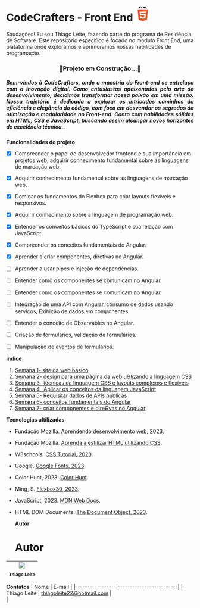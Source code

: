 # CodeCrafters - Front End  <img src="https://raw.githubusercontent.com/devicons/devicon/master/icons/html5/html5-original-wordmark.svg" alt="html5" width="40" height="40"/> 
  Saudações! Eu sou Thiago Leite, fazendo parte do programa de Residência de Software. Este repositório específico é focado no módulo Front End, uma plataforma onde exploramos e aprimoramos nossas habilidades de programação.
<p>

  
  <h3 align="center">🚧Projeto em Construção...🚧</h3>

 <h5 align="justify">Bem-vindos à CodeCrafters, onde a maestria do Front-end se entrelaça com a inovação digital. Como entusiastas apaixonados pela arte do desenvolvimento, decidimos transformar nossa paixão em uma missão. Nossa trajetória é dedicada a explorar os intricados caminhos da eficiência e elegância do código, com foco em desvendar os segredos da otimização e modularidade no Front-end. Conto com habilidades sólidas em HTML, CSS e JavaScript, buscando assim alcançar novos horizontes de excelência técnica..</h5>

**Funcionalidades do projeto**

- [x]  Compreender o papel do desenvolvedor frontend e sua importância em projetos web, adquirir conhecimento fundamental sobre as linguagens de marcação web. 

- [x]  Adquirir conhecimento fundamental sobre as linguagens de marcação web.

- [x]  Dominar os fundamentos do Flexbox para criar layouts flexíveis e responsivos. 

- [x]  Adquirir conhecimento sobre a linguagem de programação web.

- [x]  Entender os conceitos básicos do TypeScript e sua relação com JavaScript. 

- [x]  Compreender os conceitos fundamentais do Angular.

- [x]  Aprender a criar componentes, diretivas no Angular. 

- [ ]  Aprender a usar pipes e injeção de dependências.

- [ ]  Entender como os componentes se comunicam no Angular.

- [ ]  Entender como os componentes se comunicam no Angular.

- [ ]  Integração de uma API com Angular, consumo de dados usando serviços, Exibição de dados em componentes

- [ ]  Entender o conceito de Observables no Angular.

- [ ]  Criação de formulários, validação de formulários.

- [ ]  Manipulação de eventos de formulários.

 **indice**

 1. <a href="./Semana1/">Semana 1- site da web básico</a>
 2. <a href="./Semana2/">Semana 2- design para uma página da web uƟlizando a
linguagem CSS</a>
 3. <a href="./Semana3/">Semana 3- técnicas da linguagem CSS e layouts complexos e flexíveis </a>
 4. <a href="./Semana4/">Semana 4- Aplicar os conceitos da linguagem JavaScript</a>
 5. <a href="./Semana5/">Semana 5- Requisitar dados de APIs públicas</a>
 6. <a href="./Semana6/">Semana 6- conceitos fundamentais do Angular</a>
 7. <a href="./Semana7/">Semana 7- criar componentes e direƟvas no Angular</a>
 

 **Tecnologias ultilizadas**

- Fundação Mozilla. [Aprendendo desenvolvimento web, 2023](https://developer.mozilla.org/pt-BR/docs/Learn/HTML).
- Fundação Mozilla. [Aprenda a estilizar HTML utilizando CSS](https://www.w3schools.com/css/default.asp).
- W3schools. [CSS Tutorial, 2023](https://www.w3schools.com/css/default.asp).
- Google. [Google Fonts, 2023](https://fonts.google.com/).
- Color Hunt, 2023. [Color Hunt](https://colorhunt.co/).
- Ming, S. [Flexbox30, 2023](https://www.samanthaming.com/flexbox30/).
- JavaScript, 2023. [MDN Web Docs](https://developer.mozilla.org/pt-BR/docs/Learn/JavaScript).
- HTML DOM Documents. [The Document Object, 2023](https://www.w3schools.com/jsrEF/dom_obj_document.asp).

  **Autor**

  # Autor

| [<img src="https://avatars.githubusercontent.com/u/147214226?v=4" width=115><br><sub>Thiago Leite </sub>](https://github.com/Leitetc) | 
|:-------------------------------------------------------------------------------------------------------------------------------------------------:|

**Contatos**
| Nome            | E-mail                  |
|-----------------|-------------------------|
| Thiago Leite    | [thiagoleite22@hotmail.com](mailto:thiagoleite22@hotmail.com) |  
|